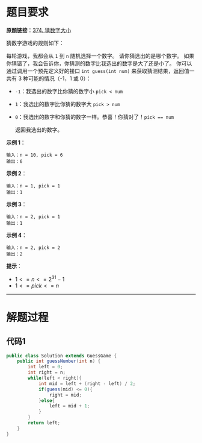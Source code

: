 # 题目要求

**原题链接**：[374. 猜数字大小](https://leetcode-cn.com/problems/guess-number-higher-or-lower/)

猜数字游戏的规则如下：

每轮游戏，我都会从 `1` 到 `n` 随机选择一个数字。 请你猜选出的是哪个数字。
如果你猜错了，我会告诉你，你猜测的数字比我选出的数字是大了还是小了。
你可以通过调用一个预先定义好的接口 `int guess(int num)` 来获取猜测结果，返回值一共有 3 种可能的情况（-1，1 或 0）：

+ `-1`：我选出的数字比你猜的数字小 `pick < num`

+ `1`：我选出的数字比你猜的数字大 `pick > num`

+ `0`：我选出的数字和你猜的数字一样。恭喜！你猜对了！`pick == num`

  返回我选出的数字。

**示例 1**：

```
输入：n = 10, pick = 6
输出：6
```

**示例 2**：

```
输入：n = 1, pick = 1
输出：1
```

**示例 3**：

```
输入：n = 2, pick = 1
输出：1
```

**示例 4**：

```
输入：n = 2, pick = 2
输出：2
```

**提示**：

+ $1 <= n <= 2^{31} - 1$
+ $1 <= pick <= n$

---



# 解题过程

## 代码1

```java
public class Solution extends GuessGame {
    public int guessNumber(int n) {
        int left = 0;
        int right = n;
        while(left < right){
            int mid = left + (right - left) / 2;
            if(guess(mid) <= 0){
                right = mid;
            }else{
                left = mid + 1;
            }
        }
        return left;
    }
}
```

